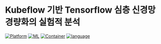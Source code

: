 # Kubeflow 기반 Tensorflow 심층 신경망 경량화의 실험적 분석

 [![Platform](https://img.shields.io/badge/Platform-Kubeflow-blue?logo=Kubeflow)](https://www.kubeflow.org/) [![ML](https://img.shields.io/badge/ML-tensorflow-orange?logo=tensorflow)](https://www.tensorflow.org/?hl=ko) [![Container](https://img.shields.io/badge/language-Docker-blue?logo=docker)](https://www.docker.com/) [![language](https://img.shields.io/badge/language-Python-blue?logo=python)](https://www.python.org/) 
